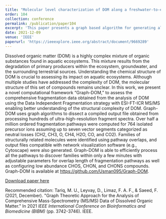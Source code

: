 ```yaml
---
title: "Molecular level characterization of DOM along a freshwater-to-estuarine coastal gradient in the Florida Everglades"
order: 104
collection: conference
permalink: /publication/paper104
excerpt: 'This paper presents a graph based algorithm for generating all possible fragmentation pathways or organic molecules from a given mass-spectrum'
date: 2021-12-09
venue: 'IEEE'
paperurl: 'https://ieeexplore.ieee.org/abstract/document/9669289'
---
```

Dissolved organic matter (DOM) is a highly complex mixture of organic substances found in aquatic ecosystems. This mixture results from the degradation of primary producers within the ecosystem, groundwater, and the surrounding terrestrial sources. Understanding the chemical structure of DOM is crucial to assessing its impact on aquatic ecosystems. Although multiple studies have addressed the complexity of DOM, the molecular structure of this set of compounds remains unclear. In this work, we present a novel computational framework “Graph-DOM,” to assess the comprehensive fragmentation data obtained from the analysis of DOM using the Data Independent Fragmentation strategy with ESI-FT-ICR MS/MS enabling better understanding of the structural complexity of DOM. Graph-DOM uses graph algorithms to dissect a compiled output file obtained from processing hundreds of ultra-high-resolution fragment spectra. Over half a million ordered fragmentation pathways were computed for 764 isolated precursor ions assuming up to seven vector segments categorized as neutral losses (CH2, CH3, O, CH4, H2O, CO, and CO2). Families of structurally related molecules were identified using pathway overlaps, and output files compatible with network visualization software (e.g., Cytoscape) were also generated. Graph-DOM is able to efficiently process all the pathways to discover families within only a few minutes with adjustable parameters for overlap length of fragmentation pathways as well as configuring low abundance CHOS, CHON, and CHONS compounds. Graph-DOM is available at https://github.com/Usman095/Graph-DOM.

[Download paper here](https://ieeexplore.ieee.org/abstract/document/9669289)

Recommended citation: Tariq, M. U., Leyvay, D., Limaz, F. A. F., & Saeed, F. (2021, December). "Graph Theoretic Approach for the Analysis of Comprehensive Mass-Spectrometry (MS/MS) Data of Dissolved Organic Matter." In 2021 <i>IEEE International Conference on Bioinformatics and Biomedicine (BIBM)</i> (pp. 3742-3746). IEEE.

